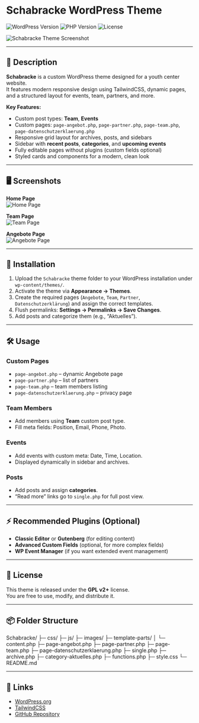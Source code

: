 # Schabracke WordPress Theme

![WordPress Version](https://img.shields.io/badge/WordPress-6.x-blue?logo=wordpress) ![PHP Version](https://img.shields.io/badge/PHP-8.x-blue?logo=php) ![License](https://img.shields.io/badge/License-GPLv2%2B-green)

![Schabracke Theme Screenshot](screenshot.png)

---

## 🌟 Description

**Schabracke** is a custom WordPress theme designed for a youth center website.  
It features modern responsive design using TailwindCSS, dynamic pages, and a structured layout for events, team, partners, and more.

**Key Features:**

- Custom post types: **Team**, **Events**
- Custom pages: `page-angebot.php`, `page-partner.php`, `page-team.php`, `page-datenschutzerklaerung.php`
- Responsive grid layout for archives, posts, and sidebars
- Sidebar with **recent posts**, **categories**, and **upcoming events**
- Fully editable pages without plugins (custom fields optional)
- Styled cards and components for a modern, clean look

---

## 🖥️ Screenshots

**Home Page**  
![Home Page](images/homepage.png)

**Team Page**  
![Team Page](images/team-page.png)

**Angebote Page**  
![Angebote Page](images/angebote-page.png)

---

## 🚀 Installation

1. Upload the `Schabracke` theme folder to your WordPress installation under `wp-content/themes/`.
2. Activate the theme via **Appearance → Themes**.
3. Create the required pages (`Angebote`, `Team`, `Partner`, `Datenschutzerklärung`) and assign the correct templates.
4. Flush permalinks: **Settings → Permalinks → Save Changes**.
5. Add posts and categorize them (e.g., “Aktuelles”).

---

## 🛠️ Usage

### Custom Pages
- `page-angebot.php` – dynamic Angebote page
- `page-partner.php` – list of partners
- `page-team.php` – team members listing
- `page-datenschutzerklaerung.php` – privacy page

### Team Members
- Add members using **Team** custom post type.
- Fill meta fields: Position, Email, Phone, Photo.

### Events
- Add events with custom meta: Date, Time, Location.
- Displayed dynamically in sidebar and archives.

### Posts
- Add posts and assign **categories**.
- “Read more” links go to `single.php` for full post view.

---

## ⚡ Recommended Plugins (Optional)

- **Classic Editor** or **Gutenberg** (for editing content)
- **Advanced Custom Fields** (optional, for more complex fields)
- **WP Event Manager** (if you want extended event management)

---

## 📝 License

This theme is released under the **GPL v2+** license.  
You are free to use, modify, and distribute it.

---

## 📦 Folder Structure

Schabracke/
├─ css/
├─ js/
├─ images/
├─ template-parts/
│ └─ content.php
├─ page-angebot.php
├─ page-partner.php
├─ page-team.php
├─ page-datenschutzerklaerung.php
├─ single.php
├─ archive.php
├─ category-aktuelles.php
├─ functions.php
├─ style.css
└─ README.md

---

## 🔗 Links

- [WordPress.org](https://wordpress.org/)
- [TailwindCSS](https://tailwindcss.com/)
- [GitHub Repository](https://github.com/reb-dev/schabracke-theme)
